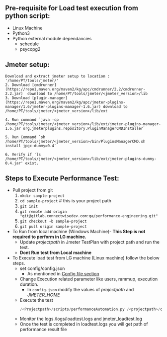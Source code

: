 ## Pre-requisite for Load test execution from python script:
* Linux Machine
* Python3
* Python external module dependancies
	* schedule
	* psycopg2

## Jmeter setup:
	Download and extract jmeter setup to location : '/home/PT/tools/jmeter/' 
	2. Download [cmdrunner](https://repo1.maven.org/maven2/kg/apc/cmdrunner/2.2/cmdrunner-2.2.jar)  download to /home/PT/tools/jmeter/<jmeter_version>/lib
	3. Download [plugin-manager](https://repo1.maven.org/maven2/kg/apc/jmeter-plugins-manager/1.6/jmeter-plugins-manager-1.6.jar) download to /home/PT/tools/jmeter/<jmeter_version>/lib/ext

	4. Run command `java -cp /home/PT/tools/jmeter/<jmeter_version>/lib/ext/jmeter-plugins-manager-1.6.jar org.jmeterplugins.repository.PluginManagerCMDInstaller`

	5. Run Command `sh /home/PT/tools/jmeter/<jmeter_version>/bin/PluginsManagerCMD.sh install jpgc-dummy=0.4`
	
	6. Verify if 'ls /home/PT/tools/jmeter/<jmeter_version>/lib/ext/jmeter-plugins-dummy-0.4.jar' exist.


## Steps to Execute Performance Test:
* Pull project from git
	1. `mkdir sample-project` 
	2. `cd sample-project` # this is your project path
	3. `git init`
	4. `git remote add origin "git@gitlab.connectwisedev.com:qa/performance-engineering.git"`
	5. `git checkout -b sample-project`
	6. `git pull origin sample-project`
* To Run from local machine (Windows Machine)- **This Step is not required to perform in LG machine.**
	* Update *projectpath* in Jmeter TestPlan with project path and run the test.
	* **Dont Run test from Local machine**
* To Execute load test from LG machine (Linux machine) follow the below steps.
	* set config/config.json 
		* As mentioned in [Config file section](https://confluence.connectwisedev.com/display/QA/Documentation+for+Performance+Automation+by+Python)
	* Change Execution related  parameter like users, rammup, execution duration.
		* In `config.json` modify the values of *projectpath* and *JMETER_HOME*
	* Execute the test
		```Python
		/<Projectpath>/scripts/performanceAutomation.py /<projectpath>/config/config.json <build number>
		```
	* Monitor the logs <project path>/logs/loadtest.logs and jmeter_loadtest.log
	* Once the test is completed in loadtest.logs you will get path of performance result file 